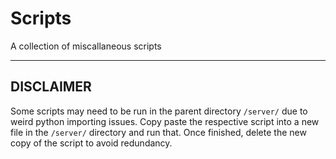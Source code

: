 # Scripts

A collection of miscallaneous scripts

---

## DISCLAIMER

Some scripts may need to be run in the parent directory `/server/` due to weird python importing issues. Copy paste the respective script into a new file in the `/server/` directory and run that. Once finished, delete the new copy of the script to avoid redundancy.
